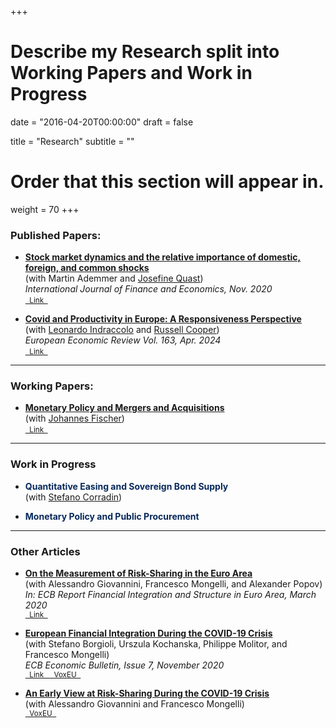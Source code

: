 +++
# Describe my Research split into Working Papers and Work in Progress
 
date = "2016-04-20T00:00:00"
draft = false
 
title = "Research"
subtitle = ""
 
# Order that this section will appear in.
weight = 70
+++

<link rel="stylesheet" href=https://cdnjs.cloudflare.com/ajax/libs/font-awesome/6.2.1/css/all.min.css>
<h3> <span style="font-size:1em">Published Papers:</span> </h3>
<ul><li> <i class="far fa-file-alt"></i> <a href="https://onlinelibrary.wiley.com/doi/10.1002/ijfe.2194"> <strong> Stock market dynamics and the relative importance of domestic, foreign, and common shocks </strong> </a> <br>
(with Martin Ademmer and <a href=https://sites.google.com/view/josefinequast/home "newtab">Josefine Quast</a>) <br>
<i>International Journal of Finance and Economics, Nov. 2020</i> <br>
<small>
<a rel="noopener"
   target="_blank"
   class="bg-rollover paper-button"
   href="https://onlinelibrary.wiley.com/doi/10.1002/ijfe.2194">
<span style="mso-text-raise: 10pt;">&nbsp Link &nbsp </span>
</a></small></li></ul>

<ul><li> <i class="far fa-file-alt"></i> <a href="https://www.sciencedirect.com/science/article/abs/pii/S0014292123002830"> <strong> Covid and Productivity in Europe: A Responsiveness Perspective </strong> </a> <br>
(with <a href=https://leonardoindraccolo.netlify.app/ "newtab">Leonardo Indraccolo</a> and <a href=https://sites.google.com/site/coopereconomics/home "newtab">Russell Cooper</a>) <br>
<i>European Economic Review Vol. 163, Apr. 2024</i> <br>
<small>
<a rel="noopener"
   target="_blank"
   class="bg-rollover paper-button"
   href="https://www.sciencedirect.com/science/article/abs/pii/S0014292123002830">
<span style="mso-text-raise: 10pt;">&nbsp Link &nbsp </span>
</a></small></li></ul>

<hr style="width:100%;text-align:left;margin-left:0">

<h3> <span style="font-size:1em">Working Papers:</span> </h3>
<ul><li> <i class="far fa-file-alt"></i> <a href="/media/papers/MPMA_FischerHorn.pdf"> <strong> Monetary Policy and Mergers and Acquisitions </strong> </a> <br>
(with <a href=https://sites.google.com/view/johannesjfischer "newtab">Johannes Fischer</a>) <br>
<small>
<a rel="noopener"
   target="_blank"
   class="bg-rollover paper-button"
   href="/media/papers/MPMA_FischerHorn.pdf">
<span style="mso-text-raise: 10pt;">&nbsp Link &nbsp </span>
</a></small></li></ul>

<hr style="width:100%;text-align:left;margin-left:0">

<h3> <span style="font-size:1em">Work in Progress</span> </h3>
<ul><li><p> <span style="color:#07285B"><strong>Quantitative Easing and Sovereign Bond Supply</strong></span> <br>
(with <a href=https://sites.google.com/site/corradinste/ "newtab">Stefano Corradin</a>)</p></li></ul>

<ul><li><p> <span style="color:#07285B"><strong>Monetary Policy and Public Procurement</strong></span> <br> </p></li></ul>

 <hr style="width:100%;text-align:left;margin-left:0">

<h3> <span style="font-size:1em">Other Articles</span> </h3>
<ul><li><p> <a href="https://www.ecb.europa.eu/pub/fie/html/ecb.fie202003~197074785e.en.html#toc26"> <strong>On the Measurement of Risk-Sharing in the Euro Area</strong> </a> <br>
(with Alessandro Giovannini, Francesco Mongelli, and Alexander Popov) <br>
<i> In: ECB Report Financial Integration and Structure in Euro Area, March 2020 </i> <br>
<small>
<a rel="noopener"
   target="_blank"
   class="bg-rollover paper-button"
   href="https://www.ecb.europa.eu/pub/fie/html/ecb.fie202003~197074785e.en.html#toc26">
<span style="mso-text-raise: 10pt;">&nbsp Link &nbsp </span>
</a></small>
</p></li></ul>

<ul><li><p> <a href="https://www.ecb.europa.eu/pub/economic-bulletin/articles/2020/html/ecb.ebart202007_02~b27e8089c5.en.html"> <strong>European Financial Integration During the COVID-19 Crisis</strong> </a> <br>
(with  Stefano Borgioli, Urszula Kochanska, Philippe Molitor, and Francesco Mongelli) <br>
<i> ECB Economic Bulletin, Issue 7, November 2020 </i> <br>
<small>
<a rel="noopener"
   target="_blank"
   class="bg-rollover paper-button"
   href="https://www.ecb.europa.eu/pub/economic-bulletin/articles/2020/html/ecb.ebart202007_02~b27e8089c5.en.html">
<span style="mso-text-raise: 10pt;">&nbsp Link &nbsp </span>
</a></small>
<small>
<a rel="noopener"
   target="_blank"
   class="bg-rollover paper-button"
   href="https://cepr.org/voxeu/columns/european-financial-integration-during-covid-19-crisis-insights-new-indicator">
<span style="mso-text-raise: 10pt;">&nbsp VoxEU &nbsp </span>
</a></small></p></li></ul>

<ul><li><p> <a href="https://cepr.org/voxeu/columns/early-view-euro-area-risk-sharing-during-covid-19-crisis"> <strong>An Early View at Risk-Sharing During the COVID-19 Crisis</strong> </a> <br>
(with  Alessandro Giovannini and Francesco Mongelli) <br>
<small>
<a rel="noopener"
   target="_blank"
   class="bg-rollover paper-button"
   href="https://cepr.org/voxeu/columns/early-view-euro-area-risk-sharing-during-covid-19-crisis">
<span style="mso-text-raise: 10pt;">&nbsp VoxEU &nbsp </span>
</a></small></p></li></ul>
